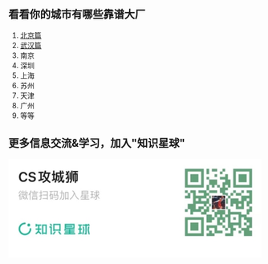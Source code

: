 ## 看看你的城市有哪些靠谱大厂

1. [北京篇](北京.md)
2. [武汉篇](武汉.md)
3. 南京
4. 深圳
5. 上海
6. 苏州
7. 天津
8. 广州
9. 等等

## 更多信息交流&学习，加入"知识星球"
![alt text](../星球名片.png)